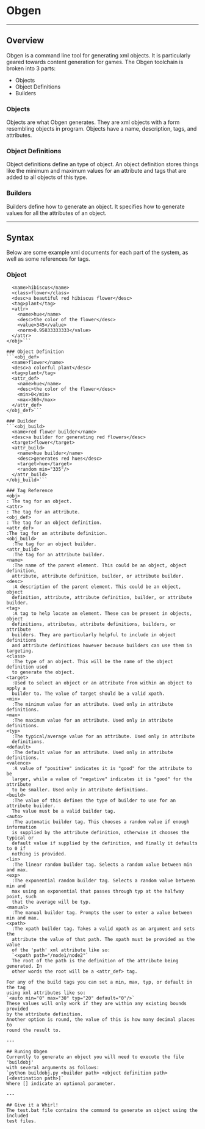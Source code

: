 # Obgen

---

## Overview
Obgen is a command line tool for generating xml objects.
It is particularly geared towards content generation for games.
The Obgen toolchain is broken into 3 parts:
  - Objects
  - Object Definitions
  - Builders
  
### Objects
Objects are what Obgen generates. They are xml objects with a form resembling
objects in program. Objects have a name, description, tags, and attributes.

### Object Definitions
Object definitions define an type of object. An object definition stores things
like the minimum and maximum values for an attribute and tags that are added to
all objects of this type.

### Builders
Builders define how to generate an object. It specifies how to generate values
for all the attributes of an object.

---

## Syntax
Below are some example xml documents for each part of the system, as well as
some references for tags.

### Object
```<obj>
  <name>hibiscus</name>
  <class>flower</class>
  <desc>a beautiful red hibiscus flower</desc>
  <tag>plant</tag>
  <attr>
    <name>hue</name>
    <desc>the color of the flower</desc>
    <value>345</value>
    <norm>0.95833333333</value>
  </attr>
</obj>```

### Object Definition
```<obj_def>
  <name>flower</name>
  <desc>a colorful plant</desc>
  <tag>plant</tag>
  <attr_def>
    <name>hue</name>
    <desc>the color of the flower</desc>
    <min>0</min>
    <max>360</max>
  </attr_def>
</obj_def>```

### Builder
```<obj_build>
  <name>red flower builder</name>
  <desc>a builder for generating red flowers</desc>
  <target>flower</target>
  <attr_build>
    <name>hue builder</name>
    <desc>generates red hues</desc>
    <target>hue</target>
    <random min="335"/>
  </attr_build>
</obj_build>```

### Tag Reference
<obj>
: The tag for an object.
<attr>
: The tag for an attribute.
<obj_def>
: The tag for an object definition.
<attr_def>
:The tag for an attribute definition.
<obj_build>
  :The tag for an object builder.
<attr_build>
  :The tag for an attribute builder.
<name>
  :The name of the parent element. This could be an object, object definition,
  attribute, attribute definition, builder, or attribute builder.
<desc>
  :A description of the parent element. This could be an object, object
  definition, attribute, attribute definition, builder, or attribute builder.
<tag>
  :A tag to help locate an element. These can be present in objects, object
  definitions, attributes, attribute definitions, builders, or attribute
  builders. They are particularly helpful to include in object definitions
  and attribute definitions however because builders can use them in targeting.
<class>
  :The type of an object. This will be the name of the object definition used
  to generate the object.
<target>
  :Used to select an object or an attribute from within an object to apply a
  builder to. The value of target should be a valid xpath.
<min>
  :The minimum value for an attribute. Used only in attribute definitions.
<max>
  :The maximum value for an attribute. Used only in attribute definitions.
<typ>
  :The typical/average value for an attribute. Used only in attribute
  definitions.
<default>
  :The default value for an attribute. Used only in attribute definitions.
<valence>
  :A value of "positive" indicates it is "good" for the attribute to be
  larger, while a value of "negative" indicates it is "good" for the attribute
  to be smaller. Used only in attribute definitions.
<build>
  :The value of this defines the type of builder to use for an attribute builder.
  The value must be a valid builder tag.
<auto>
  :The automatic builder tag. This chooses a random value if enough information
  is supplied by the attribute definition, otherwise it chooses the typical or
  default value if supplied by the definition, and finally it defaults to 0 if
  nothing is provided.
<lin>
  :The linear random builder tag. Selects a random value between min and max.
<exp>
  :The exponential random builder tag. Selects a random value between min and
  max using an exponential that passes through typ at the halfway point, such
  that the average will be typ.
<manual>
  :The manual builder tag. Prompts the user to enter a value between min and max.
<xpath>
  :The xpath builder tag. Takes a valid xpath as an argument and sets the
  attribute the value of that path. The xpath must be provided as the value
  of the 'path' xml attribute like so:
  `<xpath path="/node1/node2"`
  The root of the path is the definition of the attribute being generated. In
  other words the root will be a <attr_def> tag.

For any of the build tags you can set a min, max, typ, or default in the tag
using xml attributes like so:
`<auto min="0" max="30" typ="20" default="0"/>`
These values will only work if they are within any existing bounds provided
by the attribute definition.
Another option is round, the value of this is how many decimal places to
round the result to.

---

## Runing Obgen
Currently to generate an object you will need to execute the file 'buildobj'
with several arguments as follows:
`python buildobj.py <builder path> <object definition path> [<destination path>]`
Where [] indicate an optional parameter.

---

## Give it a Whirl!
The test.bat file contains the command to generate an object using the included
test files.
